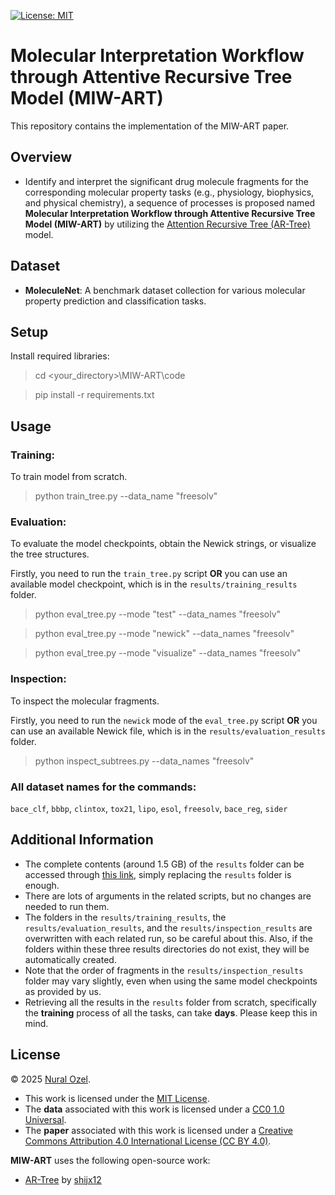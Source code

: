 [![License: MIT][mit-shield]](./LICENSE)

# Molecular Interpretation Workflow through Attentive Recursive Tree Model (MIW-ART)
This repository contains the implementation of the MIW-ART paper.

## Overview
- Identify and interpret the significant drug molecule fragments for the corresponding molecular property tasks (e.g., physiology, biophysics, and physical chemistry), a sequence of processes is proposed named **Molecular Interpretation Workflow through Attentive Recursive Tree Model (MIW-ART)** by utilizing the [Attention Recursive Tree (AR-Tree)](https://github.com/shijx12/AR-Tree) model.

## Dataset
- **MoleculeNet**: A benchmark dataset collection for various molecular property prediction and classification tasks.

## Setup
Install required libraries:

> cd <your_directory>\MIW-ART\code

> pip install -r requirements.txt

## Usage

### Training:
To train model from scratch.

> python train_tree.py --data_name "freesolv"

### Evaluation:
To evaluate the model checkpoints, obtain the Newick strings, or visualize the tree structures.

Firstly, you need to run the `train_tree.py` script **OR** you can use an available model checkpoint, which is in the `results/training_results` folder.

> python eval_tree.py --mode "test" --data_names "freesolv"

> python eval_tree.py --mode "newick" --data_names "freesolv"

> python eval_tree.py --mode "visualize" --data_names "freesolv"

### Inspection:
To inspect the molecular fragments.

Firstly, you need to run the `newick` mode of the `eval_tree.py` script **OR** you can use an available Newick file, which is in the `results/evaluation_results` folder.

> python inspect_subtrees.py --data_names "freesolv"

### All dataset names for the commands:
`bace_clf`, `bbbp`, `clintox`, `tox21`, `lipo`, `esol`, `freesolv`, `bace_reg`, `sider`

## Additional Information
- The complete contents (around 1.5 GB) of the `results` folder can be accessed through [this link](https://drive.google.com/drive/folders/1A1q138vF3G-SG-aRxiA8LbI04OZk6H7w?usp=sharing), simply replacing the `results` folder is enough.
- There are lots of arguments in the related scripts, but no changes are needed to run them.
- The folders in the `results/training_results`, the `results/evaluation_results`, and the `results/inspection_results` are overwritten with each related run, so be careful about this. Also, if the folders within these three results directories do not exist, they will be automatically created.
- Note that the order of fragments in the `results/inspection_results` folder may vary slightly, even when using the same model checkpoints as provided by us.
- Retrieving all the results in the `results` folder from scratch, specifically the **training** process of all the tasks, can take **days**. Please keep this in mind.

## License
© 2025 [Nural Ozel](https://github.com/tfb-sv).

- This work is licensed under the [MIT License](./LICENSE).
- The **data** associated with this work is licensed under a [CC0 1.0 Universal](./data/LICENSE).
- The **paper** associated with this work is licensed under a [Creative Commons Attribution 4.0 International License (CC BY 4.0)][cc-by].

**MIW-ART** uses the following open-source work:
- [AR-Tree](https://github.com/shijx12/AR-Tree) by [shijx12](https://github.com/shijx12)


[cc-by]: https://creativecommons.org/licenses/by/4.0/
[mit-shield]: https://img.shields.io/badge/License-MIT-yellow.svg
